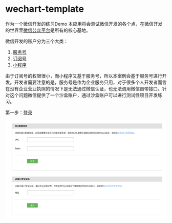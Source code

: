 # wechart-template

作为一个微信开发的练习Demo 本应用将会测试微信开发的各个点，在微信开发的世界里[微信公众平台](https://mp.weixin.qq.com/)是所有的核心基地。

微信开发的账户分为三个大类：

1. [服务号](https://mp.weixin.qq.com/wiki?t=resource/res_main&id=mp1445241432)
2. [订阅号](https://mp.weixin.qq.com/wiki?t=resource/res_main&id=mp1445241432)
3. [小程序](https://developers.weixin.qq.com/miniprogram/dev/index.html)

由于订阅号的权限很小，而小程序又基于服务号，所以本案例会基于服务号进行开发。开发者需要注意的是，服务号是作为企业服务只用，对于很多个人开发者而言在没有企业营业执照的情况下是无法通过微信认证，也无法调用微信自带接口。针对这个问题微信提供了一个沙盒账户，通过沙盒账户可以进行测试性项目开发练习。

第一步：[登录](http://mp.weixin.qq.com/debug/cgi-bin/sandbox?t=sandbox/login)

![start1](/static/imgs/start.1.png)

